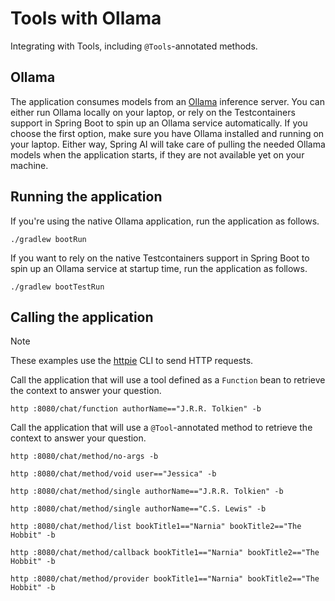 # Tools with Ollama

Integrating with Tools, including `@Tools`-annotated methods.

## Ollama

The application consumes models from an [Ollama](https://ollama.ai) inference server. You can either run Ollama locally on your laptop,
or rely on the Testcontainers support in Spring Boot to spin up an Ollama service automatically.
If you choose the first option, make sure you have Ollama installed and running on your laptop.
Either way, Spring AI will take care of pulling the needed Ollama models when the application starts,
if they are not available yet on your machine.

## Running the application

If you're using the native Ollama application, run the application as follows.

```shell
./gradlew bootRun
```

If you want to rely on the native Testcontainers support in Spring Boot to spin up an Ollama service at startup time,
run the application as follows.

```shell
./gradlew bootTestRun
```

## Calling the application

> [!NOTE]
> These examples use the [httpie](https://httpie.io) CLI to send HTTP requests.

Call the application that will use a tool defined as a `Function` bean to retrieve the context to answer your question.

```shell
http :8080/chat/function authorName=="J.R.R. Tolkien" -b
```

Call the application that will use a `@Tool`-annotated method to retrieve the context to answer your question.

```shell
http :8080/chat/method/no-args -b
```

```shell
http :8080/chat/method/void user=="Jessica" -b
```

```shell
http :8080/chat/method/single authorName=="J.R.R. Tolkien" -b
```

```shell
http :8080/chat/method/single authorName=="C.S. Lewis" -b
```

```shell
http :8080/chat/method/list bookTitle1=="Narnia" bookTitle2=="The Hobbit" -b
```

```shell
http :8080/chat/method/callback bookTitle1=="Narnia" bookTitle2=="The Hobbit" -b
```

```shell
http :8080/chat/method/provider bookTitle1=="Narnia" bookTitle2=="The Hobbit" -b
```
